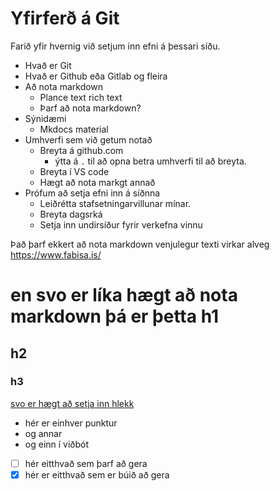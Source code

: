# Yfirferð á Git

Farið yfir hvernig við setjum inn efni á þessari síðu.


- Hvað er Git
- Hvað er Github eða Gitlab og fleira
- Að nota markdown
  - Plance text rich text
  - Þarf að nota markdown?
- Sýnidæmi
  - Mkdocs material
- Umhverfi sem við getum notað
  - Breyta á github.com
    - ýtta á ```.``` til að opna betra umhverfi til að breyta.
  - Breyta í VS code
  - Hægt að nota markgt annað
- Prófum að setja efni inn á síðnna
  - Leiðrétta stafsetningarvillunar mínar.
  - Breyta dagsrká
  - Setja inn undirsíður fyrir verkefna vinnu
 
Það þarf ekkert að nota markdown venjulegur texti virkar alveg https://www.fabisa.is/

# en svo er líka hægt að nota markdown þá er þetta h1
## h2
### h3
[svo er hægt að setja inn hlekk](https://www.fabisa.is/)

- hér er einhver punktur
- og annar
- og einn í viðbót

- [ ] hér eitthvað sem þarf að gera
- [x] hér er eitthvað sem er búið að gera
